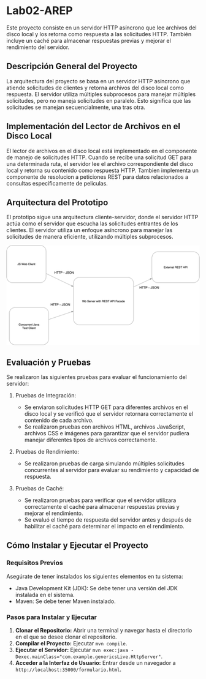 # Lab02-AREP

Este proyecto consiste en un servidor HTTP asíncrono que lee archivos del disco local y los retorna como respuesta a las solicitudes HTTP. También incluye un caché para almacenar respuestas previas y mejorar el rendimiento del servidor.

## Descripción General del Proyecto

La arquitectura del proyecto se basa en un servidor HTTP asíncrono que atiende solicitudes de clientes y retorna archivos del disco local como respuesta. El servidor utiliza múltiples subprocesos para manejar múltiples solicitudes, pero no maneja solicitudes en paralelo. Esto significa que las solicitudes se manejan secuencialmente, una tras otra.

## Implementación del Lector de Archivos en el Disco Local

El lector de archivos en el disco local está implementado en el componente de manejo de solicitudes HTTP. Cuando se recibe una solicitud GET para una determinada ruta, el servidor lee el archivo correspondiente del disco local y retorna su contenido como respuesta HTTP. Tambien implementa un componente de resolucion a peticiones REST para datos relacionados a consultas especificamente de peliculas.

## Arquitectura del Prototipo

El prototipo sigue una arquitectura cliente-servidor, donde el servidor HTTP actúa como el servidor que escucha las solicitudes entrantes de los clientes. El servidor utiliza un enfoque asíncrono para manejar las solicitudes de manera eficiente, utilizando múltiples subprocesos.

![img.png](img/img.png)

## Evaluación y Pruebas

Se realizaron las siguientes pruebas para evaluar el funcionamiento del servidor:

1. Pruebas de Integración:
    - Se enviaron solicitudes HTTP GET para diferentes archivos en el disco local y se verificó que el servidor retornara correctamente el contenido de cada archivo.
    - Se realizaron pruebas con archivos HTML, archivos JavaScript, archivos CSS e imágenes para garantizar que el servidor pudiera manejar diferentes tipos de archivos correctamente.

2. Pruebas de Rendimiento:
    - Se realizaron pruebas de carga simulando múltiples solicitudes concurrentes al servidor para evaluar su rendimiento y capacidad de respuesta.

3. Pruebas de Caché:
    - Se realizaron pruebas para verificar que el servidor utilizara correctamente el caché para almacenar respuestas previas y mejorar el rendimiento.
    - Se evaluó el tiempo de respuesta del servidor antes y después de habilitar el caché para determinar el impacto en el rendimiento.

## Cómo Instalar y Ejecutar el Proyecto

### Requisitos Previos

Asegúrate de tener instalados los siguientes elementos en tu sistema:
- Java Development Kit (JDK): Se debe tener una versión del JDK instalada en el sistema.
- Maven: Se debe tener Maven instalado.

### Pasos para Instalar y Ejecutar

1. **Clonar el Repositorio:** Abrir una terminal y navegar hasta el directorio en el que se desee clonar el repositorio.
2. **Compilar el Proyecto:** Ejecutar `mvn compile`.
3. **Ejecutar el Servidor:** Ejecutar `mvn exec:java -Dexec.mainClass="com.example.genericsLive.HttpServer"`.
4. **Acceder a la Interfaz de Usuario:** Entrar desde un navegador a `http://localhost:35000/formulario.html`.

